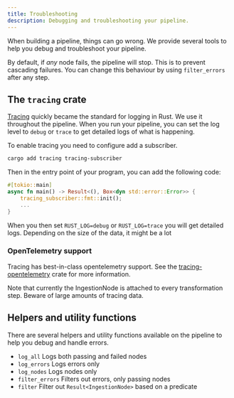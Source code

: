 ```yaml
---
title: Troubleshooting
description: Debugging and troubleshooting your pipeline.
---
```


When building a pipeline, things can go wrong. We provide several tools to help you debug and troubleshoot your pipeline.

By default, if _any_ node fails, the pipeline will stop. This is to prevent cascading failures. You can change this behaviour by using `filter_errors` after any step.

## The `tracing` crate

[Tracing](https://github.com/tokio-rs/tracing) quickly became the standard for logging in Rust. We use it throughout the pipeline. When you run your pipeline, you can set the log level to `debug` or `trace` to get detailed logs of what is happening.

To enable tracing you need to configure add a subscriber.

```bash
cargo add tracing tracing-subscriber
```

Then in the entry point of your program, you can add the following code:

```rust
#[tokio::main]
async fn main() -> Result<(), Box<dyn std::error::Error>> {
    tracing_subscriber::fmt::init();
    ...
}
```

When you then set `RUST_LOG=debug` or `RUST_LOG=trace` you will get detailed logs. Depending on the size of the data, it might be a lot

### OpenTelemetry support

Tracing has best-in-class opentelemetry support. See the [tracing-opentelemetry](https://github.com/tokio-rs/tracing-opentelemetry) crate for more information.

Note that currently the IngestionNode is attached to every transformation step. Beware of large amounts of tracing data.

## Helpers and utility functions

There are several helpers and utility functions available on the pipeline to help you debug and handle errors.

- `log_all` Logs both passing and failed nodes
- `log_errors` Logs errors only
- `log_nodes` Logs nodes only
- `filter_errors` Filters out errors, only passing nodes
- `filter` Filter out `Result<IngestionNode>` based on a predicate

